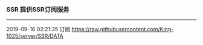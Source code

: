 ### SSR 提供SSR订阅服务
---
2019-09-16 02:21:35 订阅:https://raw.githubusercontent.com/King-1025/server/SSR/DATA
